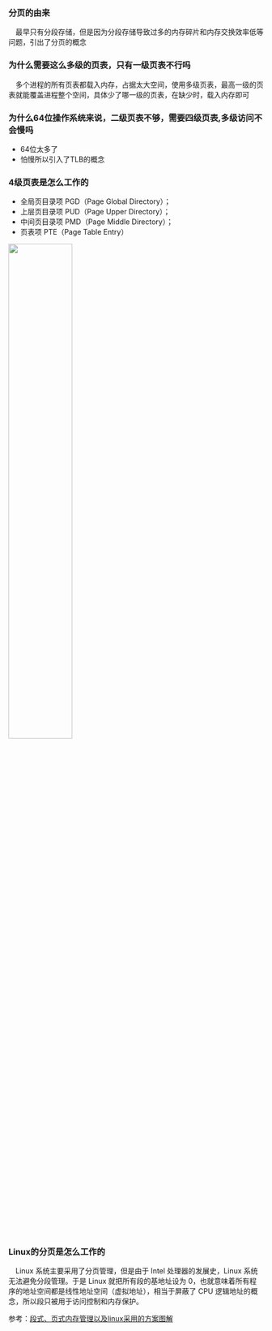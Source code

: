 


### 分页的由来
&emsp;最早只有分段存储，但是因为分段存储导致过多的内存碎片和内存交换效率低等问题，引出了分页的概念


### 为什么需要这么多级的页表，只有一级页表不行吗
&emsp;多个进程的所有页表都载入内存，占据太大空间，使用多级页表，最高一级的页表就能覆盖进程整个空间，具体少了哪一级的页表，在缺少时，载入内存即可

### 为什么64位操作系统来说，二级页表不够，需要四级页表,多级访问不会慢吗
- 64位太多了
- 怕慢所以引入了TLB的概念

### 4级页表是怎么工作的
- 全局页目录项 PGD（Page Global Directory）；
- 上层页目录项 PUD（Page Upper Directory）；
- 中间页目录项 PMD（Page Middle Directory）；
- 页表项 PTE（Page Table Entry）

<img src="https://imgconvert.csdnimg.cn/aHR0cHM6Ly91c2VyLWdvbGQtY2RuLnhpdHUuaW8vMjAyMC82LzMwLzE3MzAzZjgyMzMyYWY2YWY?x-oss-process=image/format,png" width="50%">

### Linux的分页是怎么工作的
&emsp;Linux 系统主要采用了分页管理，但是由于 Intel 处理器的发展史，Linux 系统无法避免分段管理。于是 Linux 就把所有段的基地址设为 0，也就意味着所有程序的地址空间都是线性地址空间（虚拟地址），相当于屏蔽了 CPU 逻辑地址的概念，所以段只被用于访问控制和内存保护。<br>



参考：[段式、页式内存管理以及linux采用的方案图解](https://blog.csdn.net/jinking01/article/details/107098437)